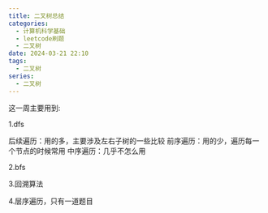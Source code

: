 ```yaml
---
title: 二叉树总结
categories:
  - 计算机科学基础
  - leetcode刷题
  - 二叉树
date: 2024-03-21 22:10
tags:
  - 二叉树
series:
  - 二叉树
---
```


这一周主要用到:

1.dfs

后续遍历：用的多，主要涉及左右子树的一些比较
前序遍历：用的少，遍历每一个节点的时候常用
中序遍历：几乎不怎么用

2.bfs

3.回溯算法

4.层序遍历，只有一道题目